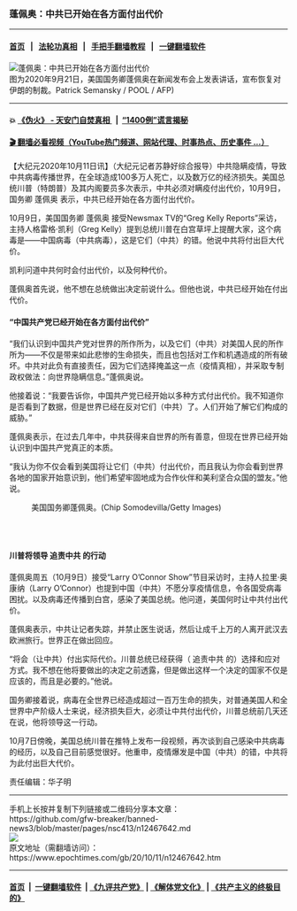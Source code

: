 ### 蓬佩奥：中共已开始在各方面付出代价
------------------------

#### [首页](https://github.com/gfw-breaker/banned-news3/blob/master/README.md) &nbsp;&nbsp;|&nbsp;&nbsp; [法轮功真相](https://github.com/begood0513/basic/blob/master/README.md)  &nbsp;&nbsp;|&nbsp;&nbsp; [手把手翻墙教程](https://github.com/gfw-breaker/guides/wiki)  &nbsp;&nbsp;|&nbsp;&nbsp; [一键翻墙软件](https://github.com/gfw-breaker/nogfw/blob/master/README.md)  



<div><img alt="蓬佩奥：中共已开始在各方面付出代价" class="attachment-djy_600_400 size-djy_600_400 wp-post-image" src="https://i.epochtimes.com/assets/uploads/2020/10/000_8RD4AG-600x400.jpg"/>
<div class="caption">
 图为2020年9月21日，美国国务卿蓬佩奥在新闻发布会上发表讲话，宣布恢复对伊朗的制裁。Patrick Semansky / POOL / AFP)
</div></div><hr/>

#### 💥 [《伪火》 - 天安门自焚真相 ](http://158.247.195.190:10000/videos/blog/weihuo.html)&nbsp; |&nbsp; [“1400例”谎言揭秘  ](http://158.247.195.190:10000/videos/blog/jiexi1400.html)

#### [ 🎬  翻墙必看视频（YouTube热门频道、网站代理、时事热点、历史事件 ...）](https://github.com/gfw-breaker/links/blob/master/banned.md)

<div><p>
 【大纪元2020年10月11日讯】（大纪元记者苏静好综合报导）中共隐瞒疫情，导致中共病毒传播世界，在全球造成100多万人死亡，以及数万亿的经济损失。美国总统川普（特朗普）及其内阁要员多次表示，中共必须对瞒疫付出代价，10月9日，国务卿
 <ok href="https://www.epochtimes.com/gb/tag/%E8%93%AC%E4%BD%A9%E5%A5%A5.html">
  蓬佩奥
 </ok>
 表示，中共已经开始在各方面付出代价。
</p>
<p>
 10月9日，美国国务卿
 <ok href="https://www.epochtimes.com/gb/tag/%E8%93%AC%E4%BD%A9%E5%A5%A5.html">
  蓬佩奥
 </ok>
 接受Newsmax TV的“Greg Kelly Reports”采访，主持人格雷格‧凯利（Greg Kelly）提到总统川普在白宫草坪上提醒大家，这个病毒是——中国病毒（中共病毒），这是它们（中共）的错。他说中共将付出巨大代价。
</p>
<p>
 凯利问道中共何时会付出代价，以及何种代价。
</p>
<p>
 蓬佩奥首先说，他不想在总统做出决定前说什么。但他也说，中共已经开始在付出代价。
</p>
<h4>
 “中国共产党已经开始在各方面付出代价”
</h4>
<p>
 “我们认识到中国共产党对世界的所作所为，以及它们（中共）对美国人民的所作所为——不仅是带来如此悲惨的生命损失，而且也包括对工作和机遇造成的所有破坏。中共对此负有直接责任，因为它们选择掩盖这一点（疫情真相），并采取专制政权做法：向世界隐瞒信息。”蓬佩奥说。
</p>
<p>
 他接着说：“我要告诉你，中国共产党已经开始以多种方式付出代价。我不知道你是否看到了数据，但是世界已经在反对它们（中共）了。人们开始了解它们构成的威胁。”
</p>
<p>
 蓬佩奥表示，在过去几年中，中共获得来自世界的所有善意，但现在世界已经开始认识到中国共产党真正的本质。
</p>
<p>
 “我认为你不仅会看到美国将让它们（中共）付出代价，而且我认为你会看到世界各地的国家开始意识到，他们希望牢固地成为合作伙伴和美利坚合众国的盟友。”他说。
</p>
<figure class="wp-caption aligncenter" id="attachment_12455263" style="width: 600px">
 <ok href="https://i.epochtimes.com/assets/uploads/2020/10/GettyImages-1056359598.jpg">
  <img alt="" class="wp-image-12455263 size-large" src="https://i.epochtimes.com/assets/uploads/2020/10/GettyImages-1056359598-600x400.jpg"/>
 </ok>
 <br/><figcaption class="wp-caption-text">
  美国国务卿蓬佩奥。(Chip Somodevilla/Getty Images)
 </figcaption><br/>
</figure><br/>
<h4>
 川普将领导
 <ok href="https://www.epochtimes.com/gb/tag/%E8%BF%BD%E8%B4%A3%E4%B8%AD%E5%85%B1.html">
  追责中共
 </ok>
 的行动
</h4>
<p>
 蓬佩奥周五（10月9日）接受“Larry O’Connor Show”节目采访时，主持人拉里·奥康纳（Larry O’Connor）也提到中国（中共）不愿分享疫情信息，令各国受病毒困扰。以及病毒还传播到白宫，感染了美国总统。他问道，美国何时让中共付出代价。
</p>
<p>
 蓬佩奥表示，中共让记者失踪，并禁止医生说话，然后让成千上万的人离开武汉去欧洲旅行。世界正在做出回应。
</p>
<p>
 “将会（让中共）付出实际代价。川普总统已经获得（
 <ok href="https://www.epochtimes.com/gb/tag/%E8%BF%BD%E8%B4%A3%E4%B8%AD%E5%85%B1.html">
  追责中共
 </ok>
 的）选择和应对方式。我不想在他将要做出的决定之前透露，但是做出这样一个决定的国家不仅是应该的，而且是必要的。”他说。
</p>
<p>
 国务卿接着说，病毒在全世界已经造成超过一百万生命的损失，对普通美国人和全世界中产阶级人士来说，经济损失巨大，必须让中共付出代价，川普总统前几天还在说，他将领导这一行动。
</p>
<p>
 10月7日傍晚，美国总统川普在推特上发布一段视频，再次谈到自己感染中共病毒的经历，以及自己目前感觉很好。他重申，疫情爆发是中国（中共）的错，中共将为此付出巨大代价。
</p>
<p>
 责任编辑：华子明
</p>
</div>
<hr/>
手机上长按并复制下列链接或二维码分享本文章：<br/>
https://github.com/gfw-breaker/banned-news3/blob/master/pages/nsc413/n12467642.md <br/>
<a href='https://github.com/gfw-breaker/banned-news3/blob/master/pages/nsc413/n12467642.md'><img src='https://github.com/gfw-breaker/banned-news3/blob/master/pages/nsc413/n12467642.md.png'/></a> <br/>
原文地址（需翻墙访问）：https://www.epochtimes.com/gb/20/10/11/n12467642.htm


------------------------
#### [首页](https://github.com/gfw-breaker/banned-news3/blob/master/README.md) &nbsp;|&nbsp; [一键翻墙软件](https://github.com/gfw-breaker/nogfw/blob/master/README.md) &nbsp;| [《九评共产党》](https://github.com/gfw-breaker/9ping.md/blob/master/README.md#九评之一评共产党是什么) | [《解体党文化》](https://github.com/gfw-breaker/jtdwh.md/blob/master/README.md) | [《共产主义的终极目的》](https://github.com/gfw-breaker/gczydzjmd.md/blob/master/README.md)


<img src='http://gfw-breaker.win/banned-news3/pages/nsc413/n12467642.md' width='0px' height='0px'/>